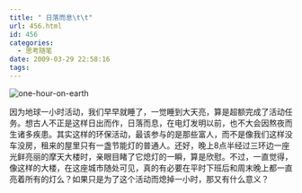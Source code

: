 ```yaml
---
title: " 日落而息\t\t"
url: 456.html
id: 456
categories:
  - 思考随笔
date: 2009-03-29 22:58:16
tags:
---
```


![one-hour-on-earth](../../../images/2009/03/one-hour-on-earth.jpg "one-hour-on-earth") 

因为地球一小时活动，我们早早就睡了，一觉睡到大天亮，算是超额完成了活动任务。想古人不正是这样日出而作，日落而息，在电灯发明以前，也不大会因熬夜而生诸多疾患。其实这样的环保活动，最该参与的是那些富人，而不是像我们这样没车没房，租来的屋里只有一盏节能灯的普通人。还好，晚上8点半经过三环边一座光鲜亮丽的摩天大楼时，亲眼目睹了它熄灯的一瞬，算是欣慰。不过，一直觉得，像这样的大楼，在这座城市随处可见，真的有必要在平时下班后和周末晚上都一直亮着所有的灯么？如果只是为了这个活动而熄掉一小时，那又有什么意义？